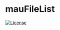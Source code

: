 # mauFileList
[![License](http://img.shields.io/:license-gpl3-blue.svg?style=flat-square)](http://www.gnu.org/licenses/gpl-3.0.html)

